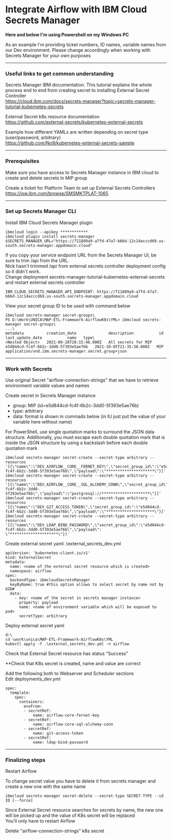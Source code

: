 # Integrate Airflow with IBM Cloud Secrets Manager

**Here and below I'm using Powershell on my Windows PC**

As an example I'm providing ticket numbers, ID names, variable names from our Dev environment. Please change accordingly when working with Secrets Manager for your own purposes

---
### Useful links to get common understanding

Secrets Manager IBM documentation. This tutorial explains the whole process end to end from creating secret to installing External Secret Controller\
https://cloud.ibm.com/docs/secrets-manager?topic=secrets-manager-tutorial-kubernetes-secrets

External Secret k8s resource documentation\
https://github.com/external-secrets/kubernetes-external-secrets

Example how different YAMLs are written depending on secret type (user/password, arbitrary)\
https://github.com/No9/kubernetes-external-secrets-sample

---
### Prerequisites

Make sure you have access to Secrets Manager instance in IBM cloud to create and delete secrets in MIP group

Create a ticket for Platform Team to set up External Secrets Controllers\
https://jsw.ibm.com/browse/SMSMKTPLAT-1065

---
### Set up Secrets Manager CLI

Install IBM Cloud Secrets Manager plugin
```
ibmcloud login --apikey ************
ibmcloud plugin install secrets-manager
$SECRETS_MANAGER_URL="https://711889a9-a7fd-47a7-b66d-12c14acccd69.us-south.secrets-manager.appdomain.cloud"
```

If you copy your service endpoint URL from the Secrets Manager UI, be sure to trim /api from the URL.\
Nick hasn't trimmed /api from external secrets controller deployment config so it didn't work.\
Change deployment secrets-manager-tutorial-kubernetes-external-secrets and restart external secrets controller
```
IBM_CLOUD_SECRETS_MANAGER_API_ENDPOINT: https://711889a9-a7fd-47a7-b66d-12c14acccd69.us-south.secrets-manager.appdomain.cloud
```

View your secret group ID to be used with command below
```
ibmcloud secrets-manager secret-groups\
PS D:\Work\UNICA\MAP-ETL-Framework-AirflowK8s\YML> ibmcloud secrets-manager secret-groups\
...\
metadata          creation_date              description           id                                     last_update_date           name   type\
<Nested Object>   2021-09-28T20:15:46.000Z   All secrets for MIP   e5d844cd-fc4f-6b2c-3dd0-5f393e5ae76b   2021-10-05T21:35:50.000Z   MIP    application/vnd.ibm.secrets-manager.secret.group+json
```

---
### Work with Secrets

Use original Secret "airflow-connection-strings" that we have to retrieve environment variable values and names

Create secret in Secrets Manager instance
  - group: MIP (id=e5d844cd-fc4f-6b2c-3dd0-5f393e5ae76b)
  - type: arbitrary
  - data: format is shown in commads below (in IU just put the value of your variable here without name)
  
For PowerShell, use single quotation marks to surround the JSON data structure. Additionally, you must escape each double quotation mark that is inside the JSON structure by using a backslash before each double quotation mark

```
ibmcloud secrets-manager secret-create --secret-type arbitrary --resources '[{\"name\":\"DEV_AIRFLOW__CORE__FERNET_KEY\",\"secret_group_id\":\"e5d844cd-fc4f-6b2c-3dd0-5f393e5ae76b\",\"payload\":\"*********************\"}]'
ibmcloud secrets-manager secret-create --secret-type arbitrary --resources '[{\"name\":\"DEV_AIRFLOW__CORE__SQL_ALCHEMY_CONN\",\"secret_group_id\":\"e5d844cd-fc4f-6b2c-3dd0-5f393e5ae76b\",\"payload\":\"postgresql://*********************\"}]'
ibmcloud secrets-manager secret-create --secret-type arbitrary --resources '[{\"name\":\"DEV_GIT_ACCESS_TOKEN\",\"secret_group_id\":\"e5d844cd-fc4f-6b2c-3dd0-5f393e5ae76b\",\"payload\":\"*********************\"}]'
ibmcloud secrets-manager secret-create --secret-type arbitrary --resources '[{\"name\":\"DEV_LDAP_BIND_PASSWORD\",\"secret_group_id\":\"e5d844cd-fc4f-6b2c-3dd0-5f393e5ae76b\",\"payload\": \"*********************\"}]'
```

Create external secret yaml .\external_secrets_dev.yml
```
apiVersion: 'kubernetes-client.io/v1'
kind: ExternalSecret
metadata:
  name: <name of the external secret resource which is created>
  namespace: airflow
spec:
  backendType: ibmcloudSecretsManager
  keyByName: true #this option allows to select secret by name not by UID#
  data:
    - key: <name of the secret in secrets manager instance>
      property: payload
      name: <name of environment variable which will be exposed to pod>
      secretType: arbitrary
```

Deploy external secret yaml
```
d:\
cd \work\unica\MAP-ETL-Framework-AirflowK8s\YML
kubectl apply -f .\external_secrets_dev.yml -n airflow
```

Check that External Secret resource has status "Success"

**Check that K8s secret is created, name and value are correct

Add the following both to Webserver and Scheduler sections\
Edit deployments_dev.yml
```
spec:
  template:
    spec:
      containers:
        envFrom:
        - secretRef:
            name: airflow-core-fernet-key
        - secretRef:
            name: airflow-core-sql-alchemy-conn
        - secretRef:
            name: git-access-token
        - secretRef:
            name: ldap-bind-password
```

---
### Finalizing steps

Restart Airflow

To change secret value you have to delete it from secrets manager and create a new one with the same name
```
ibmcloud secrets-manager secret-delete --secret-type SECRET-TYPE --id ID [--force]
```
Since External Secret resource searches for secrets by name, the new one will be picked up and the value of K8s secret will be replaced\
You'll only have to restart Airflow

Delete "airflow-connection-strings" k8s secret
